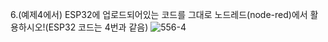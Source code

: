6.(예제4에서) ESP32에 업로드되어있는 코드를 그대로 노드레드(node-red)에서 활용하시오!(ESP32 코드는 4번과 같음)
![556-4](https://github.com/user-attachments/assets/352d4d70-df95-44c0-90b2-4014e69b2173)
